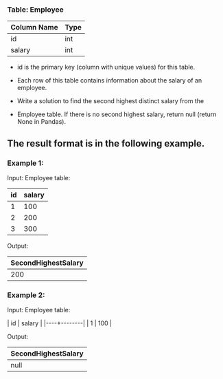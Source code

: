 ### Table: Employee


| Column Name | Type |
|-------------|------|
| id          | int  |
| salary      | int  |

- id is the primary key (column with unique values) for this table.
- Each row of this table contains information about the salary of an 
employee.
 

- Write a solution to find the second highest distinct salary from the 
- Employee table. If there is no second highest salary, return null (return 
None in Pandas).

## The result format is in the following example.

 

### Example 1:

Input: 
Employee table:

| id | salary |
|----|--------|
| 1  | 100    |
| 2  | 200    |
| 3  | 300    |

Output: 

| SecondHighestSalary |
|---------------------|
| 200                 |

### Example 2:

Input: 
Employee table:

| id | salary |
|----+--------|
| 1  | 100    |

Output: 

| SecondHighestSalary |
|---------------------|
| null                |

